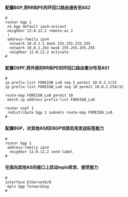 #### 配置BGP,将RR和PE的环回口路由通告至AS2
```text
#
router bgp 1
 no bgp default ipv4-unicast
 neighbor 12.0.12.2 remote-as 2
 !
 address-family ipv4
  network 10.0.1.1 mask 255.255.255.255
  network 10.0.1.254 mask 255.255.255.255
  neighbor 12.0.12.2 activate
#
```

#### 配置OSPF,将外部的RR和PE的环回口路由重分布至AS1
```text
#
ip prefix-list FOREIGN_Lo0 seq 5 permit 10.0.2.1/32
ip prefix-list FOREIGN_Lo0 seq 10 permit 10.0.2.254/32

route-map FOREIGN_Lo0 permit 10
 match ip address prefix-list FOREIGN_Lo0
 
router ospf 1
 redistribute bgp 1 subnets route-map FOREIGN_Lo0
#
```

#### 配置BGP，对其他AS的EBGP邻居启用发送标签能力
```text
#
router bgp 1
 address-family ipv4
  neighbor 12.0.12.2 send-label
#
```

#### 在面向其他AS的接口上启动mpls转发、接受能力
```text
#
interface Ethernet0/0
 mpls bgp forwarding
#
```
